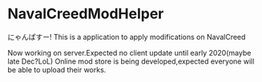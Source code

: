 # NavalCreedModHelper
にゃんぱすー!
This is a application to apply modifications on NavalCreed

Now working on server.Expected no client update until early 2020(maybe late Dec?LoL)
Online mod store is being developed,expected everyone will be able to upload their works.
